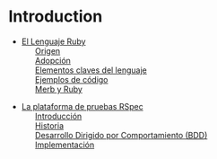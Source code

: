 # Introduction

<ul class='toc'>
	<li><a href='/es/introduction/ruby'>El Lenguaje Ruby</a>
		<ul style='list-style: none;'>
			<li><a href='/es/introduction/ruby#origin'>Origen</a></li>
			<li><a href='/es/introduction/ruby#adoption'>Adopción</a></li>
			<li><a href='/es/introduction/ruby#key-elements'>Elementos claves del lenguaje</a></li>
			<li><a href='/es/introduction/ruby#code-examples'>Ejemplos de código</a></li>
			<li><a href='/es/introduction/ruby#merb-and-ruby'>Merb y Ruby</a></li>
		</ul>
	</li>
</ul>

<ul class='toc'>
	<li><a href='/es/introduction/rspec'>La plataforma de pruebas RSpec</a>
		<ul style='list-style: none;'>
			<li><a href='/es/introduction/rspec#introducción'>Introducción</a></li>
			<li><a href='/es/introduction/rspec#historia'>Historia</a></li>
			<li><a href='/es/introduction/rspec#desarrollo_dirigido_por_comportamiento_bdd'>Desarrollo Dirigido por Comportamiento (<abbr title='Behavior Driven Development'>BDD</abbr>)</a></li>
			<li><a href='/es/introduction/rspec#implementación'>Implementación</a></li>
		</ul>
	</li>
</ul> 